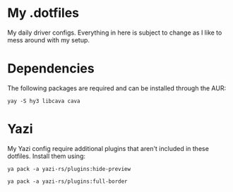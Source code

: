 # My .dotfiles
My daily driver configs. Everything in here is subject to change as I like to mess around with my setup.

# Dependencies
The following packages are required and can be installed through the AUR:

`yay -S hy3 libcava cava`

# Yazi
My Yazi config require additional plugins that aren't included in these dotfiles. Install them using:

`ya pack -a yazi-rs/plugins:hide-preview`

`ya pack -a yazi-rs/plugins:full-border`
